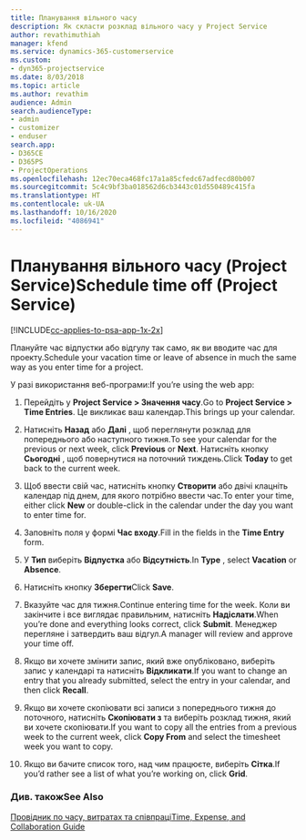 ```yaml
---
title: Планування вільного часу
description: Як скласти розклад вільного часу у Project Service
author: revathimuthiah
manager: kfend
ms.service: dynamics-365-customerservice
ms.custom:
- dyn365-projectservice
ms.date: 8/03/2018
ms.topic: article
ms.author: revathim
audience: Admin
search.audienceType:
- admin
- customizer
- enduser
search.app:
- D365CE
- D365PS
- ProjectOperations
ms.openlocfilehash: 12ec70eca468fc17a1a85cfedc67adfecd80b007
ms.sourcegitcommit: 5c4c9bf3ba018562d6cb3443c01d550489c415fa
ms.translationtype: HT
ms.contentlocale: uk-UA
ms.lasthandoff: 10/16/2020
ms.locfileid: "4086941"
---
```

# <a name="schedule-time-off-project-service"></a><span data-ttu-id="987f9-103">Планування вільного часу (Project Service)</span><span class="sxs-lookup"><span data-stu-id="987f9-103">Schedule time off (Project Service)</span></span>

[!INCLUDE[cc-applies-to-psa-app-1x-2x](../includes/cc-applies-to-psa-app-1x-2x.md)]

<span data-ttu-id="987f9-104">Плануйте час відпустки або відгулу так само, як ви вводите час для проекту.</span><span class="sxs-lookup"><span data-stu-id="987f9-104">Schedule your vacation time or leave of absence in much the same way as you enter time for a project.</span></span>  
  
 <span data-ttu-id="987f9-105">У разі використання веб-програми:</span><span class="sxs-lookup"><span data-stu-id="987f9-105">If you’re using the web app:</span></span>  
  
1.  <span data-ttu-id="987f9-106">Перейдіть у **Project Service > Значення часу**.</span><span class="sxs-lookup"><span data-stu-id="987f9-106">Go to **Project Service > Time Entries**.</span></span> <span data-ttu-id="987f9-107">Це викликає ваш календар.</span><span class="sxs-lookup"><span data-stu-id="987f9-107">This brings up your calendar.</span></span>  
  
2.  <span data-ttu-id="987f9-108">Натисніть **Назад** або **Далі** , щоб переглянути розклад для попереднього або наступного тижня.</span><span class="sxs-lookup"><span data-stu-id="987f9-108">To see your calendar for the previous or next week, click **Previous** or **Next**.</span></span> <span data-ttu-id="987f9-109">Натисніть кнопку **Сьогодні** , щоб повернутися на поточний тиждень.</span><span class="sxs-lookup"><span data-stu-id="987f9-109">Click **Today** to get back to the current week.</span></span>  
  
3.  <span data-ttu-id="987f9-110">Щоб ввести свій час, натисніть кнопку **Створити** або двічі клацніть календар під днем, для якого потрібно ввести час.</span><span class="sxs-lookup"><span data-stu-id="987f9-110">To enter your time, either click **New** or double-click in the calendar under the day you want to enter time for.</span></span>  
  
4.  <span data-ttu-id="987f9-111">Заповніть поля у формі **Час входу**.</span><span class="sxs-lookup"><span data-stu-id="987f9-111">Fill in the fields in the **Time Entry** form.</span></span>  
  
5.  <span data-ttu-id="987f9-112">У **Тип** виберіть **Відпустка** або **Відсутність**.</span><span class="sxs-lookup"><span data-stu-id="987f9-112">In **Type** , select **Vacation** or **Absence**.</span></span>  
  
6.  <span data-ttu-id="987f9-113">Натисніть кнопку **Зберегти**</span><span class="sxs-lookup"><span data-stu-id="987f9-113">Click **Save**.</span></span>  
  
7.  <span data-ttu-id="987f9-114">Вказуйте час для тижня.</span><span class="sxs-lookup"><span data-stu-id="987f9-114">Continue entering time for the week.</span></span> <span data-ttu-id="987f9-115">Коли ви закінчите і все виглядає правильним, натисніть **Надіслати**.</span><span class="sxs-lookup"><span data-stu-id="987f9-115">When you’re done and everything looks correct, click **Submit**.</span></span> <span data-ttu-id="987f9-116">Менеджер перегляне і затвердить ваш відгул.</span><span class="sxs-lookup"><span data-stu-id="987f9-116">A manager will review and approve your time off.</span></span>  
  
8.  <span data-ttu-id="987f9-117">Якщо ви хочете змінити запис, який вже опубліковано, виберіть запис у календарі та натисніть **Відкликати**.</span><span class="sxs-lookup"><span data-stu-id="987f9-117">If you want to change an entry that you already submitted, select the entry in your calendar, and then click **Recall**.</span></span>  
  
9. <span data-ttu-id="987f9-118">Якщо ви хочете скопіювати всі записи з попереднього тижня до поточного, натисніть **Скопіювати з** та виберіть розклад тижня, який ви хочете скопіювати.</span><span class="sxs-lookup"><span data-stu-id="987f9-118">If you want to copy all the entries from a previous week to the current week, click **Copy From** and select the timesheet week you want to copy.</span></span>  
  
10. <span data-ttu-id="987f9-119">Якщо ви бачите список того, над чим працюєте, виберіть **Сітка**.</span><span class="sxs-lookup"><span data-stu-id="987f9-119">If you’d rather see a list of what you’re working on, click **Grid**.</span></span>  
  
### <a name="see-also"></a><span data-ttu-id="987f9-120">Див. також</span><span class="sxs-lookup"><span data-stu-id="987f9-120">See Also</span></span>  
 [<span data-ttu-id="987f9-121">Провідник по часу, витратах та співпраці</span><span class="sxs-lookup"><span data-stu-id="987f9-121">Time, Expense, and Collaboration Guide</span></span>](../psa/time-expense-collaboration-guide.md)
